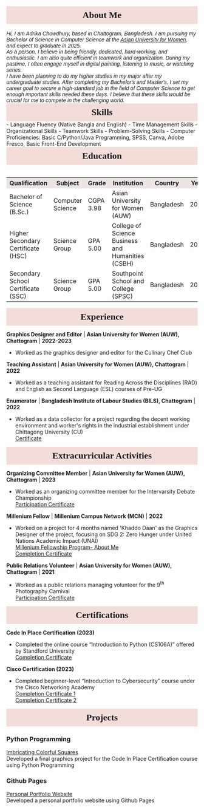 <div style= "font-family: Garamond; font-size: 170%; background-color: #f2ddd8; text-align: center; padding: 10px;"> <strong> About Me </strong> </div>
<br>
<i style= "font-family: Arial;">
Hi, I am Adrika Chowdhury, based in Chattogram, Bangladesh. I am pursuing my Bachelor of Science in Computer Science at the <a href="https://asian-university.org/">Asian University for Women</a>, and expect to graduate in 2025.<br>As a person, I believe in being friendly, dedicated, hard-working, and enthusiastic. I am also quite efficient in teamwork and organization. During my pastime, I often engage myself in digital painting, listening to music, or watching series.<br>I have been planning to do my higher studies in my major after my undergraduate studies. After completing my Bachelor's and Master's, I set my career goal to secure a high-standard job in the field of Computer Science to get enough important skills needed these days. I believe that these skills would be crucial for me to compete in the challenging world.</i>
<br>
<div style= "font-family: Garamond; font-size: 170%; background-color: #f2ddd8; text-align: center; padding: 10px;"> <strong> Skills </strong> </div>
- Language Fluency (Native Bangla and English)
- Time Management Skills
- Organizational Skills
- Teamwork Skills
- Problem-Solving Skills
- Computer Proficiencies: Basic C/Python/Java Programming, SPSS, Canva, Adobe Fresco, Basic Front-End Development
<br>
<div style= "font-family: Garamond; font-size: 170%; background-color: #f2ddd8; text-align: center; padding: 10px;"> <strong> Education </strong> </div>
<br>
<table>
 <tr>
    <th style = "background-color: #ebe5e4;">Qualification</th>
    <th style = "background-color: #ebe5e4;">Subject</th>
    <th style = "background-color: #ebe5e4;">Grade</th>
    <th style = "background-color: #ebe5e4;">Institution</th>
    <th style = "background-color: #ebe5e4;">Country</th>
    <th style = "background-color: #ebe5e4;">Year</th>
  </tr>
  <tr>
   <td>Bachelor of Science (B.Sc.)</td>
   <td>Computer Science</td>
   <td>CGPA 3.98</td>
   <td>Asian University for Women (AUW)</td>
   <td>Bangladesh</td>
   <td>2025</td>
  </tr>
  <tr>
   <td>Higher Secondary Certificate (HSC)</td>
   <td>Science Group</td>
   <td>GPA 5.00</td>
   <td>College of Science Business and Humanities (CSBH)</td>
   <td>Bangladesh</td>
   <td>2020</td>
  </tr>
  <tr>
   <td>Secondary School Certificate (SSC)</td>
   <td>Science Group</td>
   <td>GPA 5.00</td>
   <td>Southpoint School and College (SPSC)</td>
   <td>Bangladesh</td>
   <td>2018</td>
  </tr>
</table>

<div style= "font-family: Garamond; font-size: 170%; background-color: #f2ddd8; text-align: center; padding: 10px;"> <strong> Experience </strong> </div>

**Graphics Designer and Editor** | **Asian University for Women (AUW), Chattogram** | **2022-2023**
- Worked as the graphics designer and editor for the Culinary Chef Club

**Teaching Assistant** | **Asian University for Women (AUW), Chattogram** | **2022**
- Worked as a teaching assistant for Reading Across the Disciplines (RAD) and English as Second Language (ESL) courses of Pre-UG

**Enumerator** | **Bangladesh Institute of Labour Studies (BILS), Chattogram** | **2022**
- Worked as a data collector for a project regarding the decent working environment and worker's rights in the industrial establishment under Chittagong University (CU) <br>
[Certificate](https://adrikachowdhury.github.io/assets/img/BILS.jpg)

<div style= "font-family: Garamond; font-size: 170%; background-color: #f2ddd8; text-align: center; padding: 10px;"> <strong> Extracurricular Activities </strong> </div>

**Organizing Committee Member** | **Asian University for Women (AUW), Chattogram** | **2023**
- Worked as an organizing committee member for the Intervarsity Debate Championship <br>
[Participation Certificate](https://adrikachowdhury.github.io/assets/img/AUWDS%20OrgCoM.jpg)

**Millenium Fellow** | **Millenium Campus Network (MCN)** | **2022**
- Worked on a project for 4 months named 'Khaddo Daan' as the Graphics Designer of the project, focusing on SDG 2: Zero Hunger under United Nations Academic Impact (UNAI) <br>
[Millenium Fellowship Program- About Me](https://www.millenniumfellows.org/fellow/2022/asian-university/adrika-chowdhury) <br>
[Completion Certificate](https://adrikachowdhury.github.io/assets/img/Millennium%20Fellowship%20Certificate%20-%2022159.pdf)

**Public Relations Volunteer** | **Asian University for Women (AUW), Chattogram** | **2021**
- Worked as a public relations managing volunteer for the 9<sup>th</sup> Photography Carnival <br>
[Participation Certificate](https://adrikachowdhury.github.io/assets/img/AUWPC.jpg)

<div style= "font-family: Garamond; font-size: 170%; background-color: #f2ddd8; text-align: center; padding: 10px;"> <strong> Certifications </strong> </div>

**Code In Place Certification (2023)**
- Completed the online course “Introduction to Python (CS106A)” offered by Standford University <br>
[Completion Certificate](https://adrikachowdhury.github.io/assets/img/CIP.png)

**Cisco Certification (2023)**
- Completed beginner-level “Introduction to Cybersecurity” course under the Cisco Networking Academy <br>
[Completion Certificate 1](https://adrikachowdhury.github.io/assets/img/Introduction_to_Cybersecurity_Badge20231212-29-lvk384%20-%20Copy.pdf)<br>
[Completion Certificate 2](https://adrikachowdhury.github.io/assets/img/AdrikaChowdhury-Introduction%20to%20-certificate%20-%20Copy.pdf)

<div style= "font-family: Garamond; font-size: 170%; background-color: #f2ddd8; text-align: center; padding: 10px;"> <strong> Projects </strong> </div>

### Python Programming
[Imbricating Colorful Squares](https://codeinplace.stanford.edu/cip3/share/McylTlErjRhbrGLVtDCS) <br>
Developed a final graphics project for the Code In Place Certification course using Python Programming
### Github Pages
[Personal Portfolio Website](https://adrikachowdhury.github.io/) <br>
Developed a personal portfolio website using Github Pages
